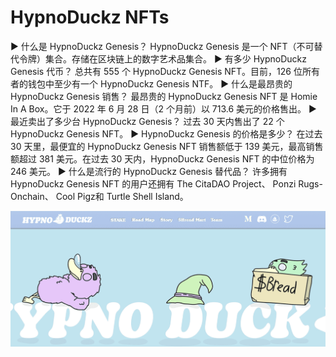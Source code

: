 # HypnoDuckz NFTs

▶ 什么是 HypnoDuckz Genesis？
HypnoDuckz Genesis 是一个 NFT（不可替代令牌）集合。存储在区块链上的数字艺术品集合。
▶ 有多少 HypnoDuckz Genesis 代币？
总共有 555 个 HypnoDuckz Genesis NFT。目前，126 位所有者的钱包中至少有一个 HypnoDuckz Genesis NTF。
▶ 什么是最昂贵的 HypnoDuckz Genesis 销售？
最昂贵的 HypnoDuckz Genesis NFT 是 Homie In A Box。它于 2022 年 6 月 28 日（2 个月前）以 713.6 美元的价格售出。
▶ 最近卖出了多少台 HypnoDuckz Genesis？
过去 30 天内售出了 22 个 HypnoDuckz Genesis NFT。
▶ HypnoDuckz Genesis 的价格是多少？
在过去 30 天里，最便宜的 HypnoDuckz Genesis NFT 销售额低于 139 美元，最高销售额超过 381 美元。在过去 30 天内，HypnoDuckz Genesis NFT 的中位价格为 246 美元。
▶ 什么是流行的 HypnoDuckz Genesis 替代品？
许多拥有 HypnoDuckz Genesis NFT 的用户还拥有 The CitaDAO Project、 Ponzi Rugs-Onchain、 Cool Pigz和 Turtle Shell Island。

![nft](01.png)


